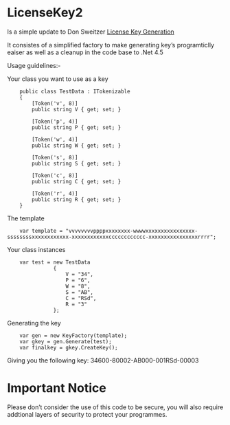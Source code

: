 # LicenseKey2 
Is a simple update to Don Sweitzer [License Key Generation](http://www.codeproject.com/Articles/11012/License-Key-Generation)

It consistes of a simplified factory to make generating key’s programticlly eaiser as well as a cleanup in the code base to .Net 4.5

Usage guidelines:- 

Your class you want to use as a key

        public class TestData : ITokenizable
        {
            [Token('v', 8)]
            public string V { get; set; }
        
            [Token('p', 4)]
            public string P { get; set; }
        
            [Token('w', 4)]
            public string W { get; set; }
        
            [Token('s', 8)]
            public string S { get; set; }
        
            [Token('c', 8)]
            public string C { get; set; }
        
            [Token('r', 4)]
            public string R { get; set; }
        }


The template

        var template = "vvvvvvvvppppxxxxxxxx-wwwwxxxxxxxxxxxxxxxx-ssssssssxxxxxxxxxxxx-xxxxxxxxxxxxcccccccccccc-xxxxxxxxxxxxxxxxrrrr";

Your class instances

        var test = new TestData
                   {
                       V = "34",
                       P = "6",
                       W = "8",
                       S = "AB",
                       C = "RSd",
                       R = "3"
                   };

Generating the key

        var gen = new KeyFactory(template);
        var gkey = gen.Generate(test);
        var finalkey = gkey.CreateKey();
        
Giving you the following key: 34600-80002-AB000-001RSd-00003

# Important Notice

Please don’t consider the use of this code to be secure, you will also require addtional layers of security to protect your programmes.